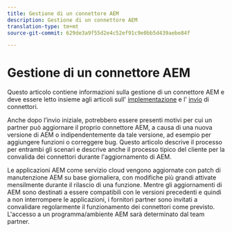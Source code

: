 ```yaml
---
title: Gestione di un connettore AEM
description: Gestione di un connettore AEM
translation-type: tm+mt
source-git-commit: 629de3a9f55d2e4c52ef91c9e0bb5d439aebe84f

---
```



Gestione di un connettore AEM
============================

Questo articolo contiene informazioni sulla gestione di un connettore AEM e deve essere letto insieme agli articoli sull&#39; [implementazione](implement.md) e l&#39; [invio](submit.md) di connettori.

Anche dopo l’invio iniziale, potrebbero essere presenti motivi per cui un partner può aggiornare il proprio connettore AEM, a causa di una nuova versione di AEM o indipendentemente da tale versione, ad esempio per aggiungere funzioni o correggere bug. Questo articolo descrive il processo per entrambi gli scenari e descrive anche il processo tipico del cliente per la convalida dei connettori durante l&#39;aggiornamento di AEM.

Le applicazioni AEM come servizio cloud vengono aggiornate con patch di manutenzione AEM su base giornaliera, con modifiche più grandi attivate mensilmente durante il rilascio di una funzione. Mentre gli aggiornamenti di AEM sono destinati a essere compatibili con le versioni precedenti e quindi a non interrompere le applicazioni, i fornitori partner sono invitati a convalidare regolarmente il funzionamento dei connettori come previsto. L&#39;accesso a un programma/ambiente AEM sarà determinato dal team partner.